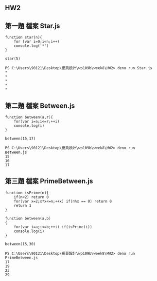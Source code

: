 ## HW2 

## 第一題 檔案 Star.js
```
function star(n){
    for (var i=0;i<n;i++)
    console.log('*')
}

star(5)
```

```
PS C:\Users\90121\Desktop\網頁設計\wp109b\week8\HW2> deno run Star.js
*
*
*
*
*
```

## 第二題 檔案 Between.js
```
function between(a,r){
    for(var i=a;i<=r;++i)
    console.log(i)
}

between(15,17)
```

```
PS C:\Users\90121\Desktop\網頁設計\wp109b\week8\HW2> deno run Between.js
15
16
17
```

## 第三題 檔案 PrimeBetween.js
```
function isPrime(n){
    if(n<2) return 0
    for(var x=2;x*x<=n;++x) if(n%x == 0) return 0
    return 1
}

function between(a,b)
{
    for(var i=a;i<=b;++i) if(isPrime(i))
    console.log(i)
}

between(15,30)
```

```
PS C:\Users\90121\Desktop\網頁設計\wp109b\week8\HW2> deno run PrimeBetween.js 
17
19
23
29
```
